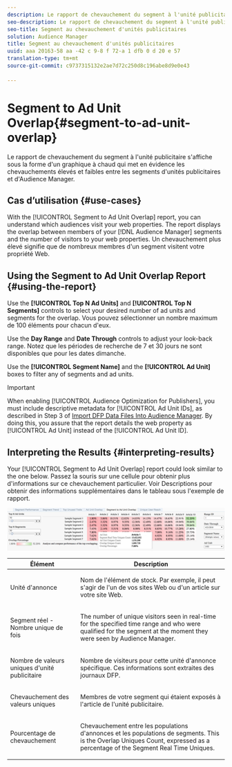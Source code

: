 ```yaml
---
description: Le rapport de chevauchement du segment à l'unité publicitaire s'affiche sous la forme d'un graphique à chaud qui met en évidence les chevauchements élevés et faibles entre les segments d'unités publicitaires et d'Audience Manager.
seo-description: Le rapport de chevauchement du segment à l'unité publicitaire s'affiche sous la forme d'un graphique à chaud qui met en évidence les chevauchements élevés et faibles entre les segments d'unités publicitaires et d'Audience Manager.
seo-title: Segment au chevauchement d'unités publicitaires
solution: Audience Manager
title: Segment au chevauchement d'unités publicitaires
uuid: aaa 20163-58 aa -42 c 9-8 f 72-a 1 dfb 0 d 20 e 57
translation-type: tm+mt
source-git-commit: c9737315132e2ae7d72c250d8c196abe8d9e0e43

---
```



# Segment to Ad Unit Overlap{#segment-to-ad-unit-overlap}

Le rapport de chevauchement du segment à l'unité publicitaire s'affiche sous la forme d'un graphique à chaud qui met en évidence les chevauchements élevés et faibles entre les segments d'unités publicitaires et d'Audience Manager.

## Cas d’utilisation {#use-cases}

With the [!UICONTROL Segment to Ad Unit Overlap] report, you can understand which audiences visit your web properties. The report displays the overlap between members of your [!DNL Audience Manager] segments and the number of visitors to your web properties. Un chevauchement plus élevé signifie que de nombreux membres d'un segment visitent votre propriété Web.

## Using the Segment to Ad Unit Overlap Report {#using-the-report}

Use the **[!UICONTROL Top N Ad Units]** and **[!UICONTROL Top N Segments]** controls to select your desired number of ad units and segments for the overlap. Vous pouvez sélectionner un nombre maximum de 100 éléments pour chacun d'eux.

Use the **Day Range** and **Date Through** controls to adjust your look-back range. Notez que les périodes de recherche de 7 et 30 jours ne sont disponibles que pour les dates dimanche.

Use the **[!UICONTROL Segment Name]** and the **[!UICONTROL Ad Unit]** boxes to filter any of segments and ad units.

>[!IMPORTANT]
>
>When enabling [!UICONTROL Audience Optimization for Publishers], you must include descriptive metadata for [!UICONTROL Ad Unit IDs], as described in Step 3 of [Import DFP Data Files Into Audience Manager](../../../reporting/audience-optimization-reports/aor-publishers/import-dfp.md). By doing this, you assure that the report details the web property as [!UICONTROL Ad Unit] instead of the [!UICONTROL Ad Unit ID].

## Interpreting the Results {#interpreting-results}

Your [!UICONTROL Segment to Ad Unit Overlap] report could look similar to the one below. Passez la souris sur une cellule pour obtenir plus d'informations sur ce chevauchement particulier. Voir Descriptions pour obtenir des informations supplémentaires dans le tableau sous l'exemple de rapport.

![](assets/publisher_segment_ad_unit_overlap.png)

<table id="table_22340F45B1B94D3796174CB30A60E212"> 
 <thead> 
  <tr> 
   <th colname="col1" class="entry"> Élément </th> 
   <th colname="col2" class="entry"> Description </th> 
  </tr>
 </thead>
 <tbody> 
  <tr> 
   <td colname="col1"> <p><span class="wintitle"> Unité d'annonce </span> </p> </td> 
   <td colname="col2"> <p>Nom de l'élément de stock. Par exemple, il peut s'agir de l'un de vos sites Web ou d'un article sur votre site Web. </p> </td> 
  </tr> 
  <tr> 
   <td colname="col1"> <p><span class="wintitle"> Segment réel - Nombre unique de fois</span> </p> </td> 
   <td colname="col2"> <p>The number of unique visitors seen in real-time for the specified time range and who were qualified for the segment at the moment they were seen by <span class="keyword"> Audience Manager</span>. </p> </td> 
  </tr> 
  <tr> 
   <td colname="col1"> <p><span class="wintitle"> Nombre de valeurs uniques d'unité publicitaire</span> </p> </td> 
   <td colname="col2"> <p>Nombre de visiteurs pour cette unité d'annonce spécifique. Ces informations sont extraites des journaux DFP. </p> </td> 
  </tr> 
  <tr> 
   <td colname="col1"> <p><span class="wintitle"> Chevauchement des valeurs uniques</span> </p> </td> 
   <td colname="col2"> <p>Membres de votre segment qui étaient exposés à l'article de l'unité publicitaire. </p> </td> 
  </tr> 
  <tr> 
   <td colname="col1"> <p><span class="wintitle"> Pourcentage de chevauchement</span> </p> </td> 
   <td colname="col2"> <p>Chevauchement entre les populations d'annonces et les populations de segments. This is the <span class="wintitle"> Overlap Uniques Count</span>, expressed as a percentage of the <span class="wintitle"> Segment Real Time Uniques</span>. </p> </td> 
  </tr> 
 </tbody> 
</table>

